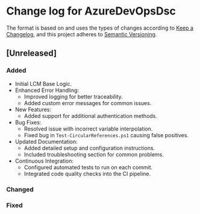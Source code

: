 # Change log for AzureDevOpsDsc

The format is based on and uses the types of changes according to [Keep a Changelog](https://keepachangelog.com/en/1.0.0/),
and this project adheres to [Semantic Versioning](https://semver.org/spec/v2.0.0.html).

## [Unreleased]

### Added

- Initial LCM Base Logic.
- Enhanced Error Handling:
  - Improved logging for better traceability.
  - Added custom error messages for common issues.
- New Features:
  - Added support for additional authentication methods.
- Bug Fixes:
  - Resolved issue with incorrect variable interpolation.
  - Fixed bug in `Test-CircularReferences.ps1` causing false positives.
- Updated Documentation:
  - Added detailed setup and configuration instructions.
  - Included troubleshooting section for common problems.
- Continuous Integration:
  - Configured automated tests to run on each commit.
  - Integrated code quality checks into the CI pipeline.

### Changed

### Fixed
